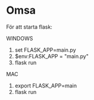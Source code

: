 # Omsa

För att starta flask:

WINDOWS
1. set FLASK_APP=main.py
2. $env:FLASK_APP = "main.py"
3. flask run


MAC
1. export FLASK_APP=main
2. flask run